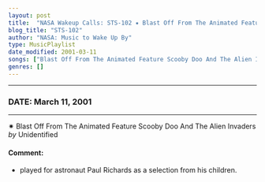 ```yaml
---
layout: post
title:  "NASA Wakeup Calls: STS-102 ✷ Blast Off From The Animated Feature Scooby Doo And The Alien Invaders by Unidentified ✷ March 11, 2001"
blog_title: "STS-102"
author: "NASA: Music to Wake Up By"
type: MusicPlaylist
date_modified: 2001-03-11
songs: ["Blast Off From The Animated Feature Scooby Doo And The Alien Invaders by Unidentified"]
genres: []
---
```


----
### DATE: March 11, 2001
----
✷ Blast Off From The Animated Feature Scooby Doo And The Alien Invaders *by* Unidentified  

#### Comment:
* played for astronaut Paul Richards as a selection from his children.



<br/>
<center>
	<a target="_blank"
	   href="https://twitter.com/intent/tweet?hashtags=Space,NASA,Playlist,NASAWakeupCalls,SpaceProgram&text=🚀 {{ page.author}}, {{ page.title }}. {{ site.url }}{{ page.url }}&via=nasawakeupcalls"><i class="fab fa-twitter" title="Tweet this page" alt="Tweet this page" style="font-size: 1.3em;"></i></a>
	&nbsp; 	<i class="fas fa-user-astronaut" style="font-size: 1.5em;"></i> &nbsp;
    <a id="custom_amazon_link"
       type="amzn" search="#"
       category="popular music">
    <i class="fab fa-amazon" style="font-size: 1.3em;"></i></a>
</center>

<!-- Randomly resolve an individual entry from a song array -->
<script src="/assets/javascript/seedrandom.min.js"></script>
<script>
  var wake_me_up = ["Blast Off From The Animated Feature Scooby Doo And The Alien Invaders by Unidentified"];
  var prng = new Math.seedrandom();
  function randomSong() {
    song = wake_me_up[Math.floor(Math.random() * wake_me_up.length)];
    var amazon_link = document.getElementById("custom_amazon_link");
    amazon_link.setAttribute("search", song);
  }
  window.onload = randomSong();
</script>
